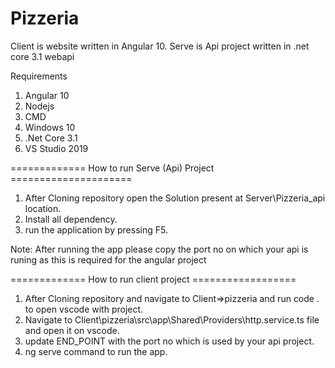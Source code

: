 # Pizzeria


Client is website written in Angular 10.
Serve is Api project written in .net core 3.1 webapi

Requirements
1. Angular 10
2. Nodejs
3. CMD
4. Windows 10
5. .Net Core 3.1
6. VS Studio 2019


============= How to run Serve (Api) Project =====================

1. After Cloning repository open the Solution present at Server\Pizzeria_api location.
2. Install all dependency.
3. run the application by pressing F5.

Note: After running the app please copy the port no on which your api is runing as this is required for the angular project

=============  How to run client project   ==================

1. After Cloning repository and navigate to Client=>pizzeria and run code . to open vscode with project.
2. Navigate to Client\pizzeria\src\app\Shared\Providers\http.service.ts file and open it on vscode.
3. update END_POINT with the port no which is used by your api project.
4. ng serve command to run the app.




